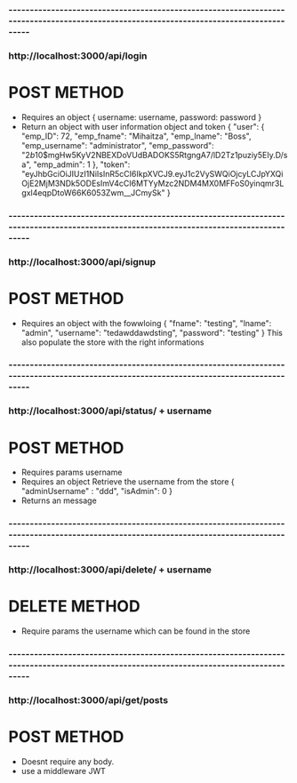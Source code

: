 ### ---------------------------------------------------------------------------------------------------------------------------------------
### http://localhost:3000/api/login  ###
# POST METHOD
* Requires an object { username: username, password: password }
* Return an object with user information object and token 
{
    "user": {
        "emp_ID": 72,
        "emp_fname": "Mihaitza",
        "emp_lname": "Boss",
        "emp_username": "administrator",
        "emp_password": "$2b$10$mgHw5KyV2NBEXDoVUdBADOKS5RtgngA7/lD2Tz1puziy5EIy.D/sa",
        "emp_admin": 1
    },
    "token": "eyJhbGciOiJIUzI1NiIsInR5cCI6IkpXVCJ9.eyJ1c2VySWQiOjcyLCJpYXQiOjE2MjM3NDk5ODEsImV4cCI6MTYyMzc2NDM4MX0MFFoS0yinqmr3Lgxl4eqpDtoW66K6053Zwm__JCmySk"
} 





### ---------------------------------------------------------------------------------------------------------------------------------------
### http://localhost:3000/api/signup ###
# POST METHOD
* Requires an object with the fowwloing 
{
    "fname": "testing",
    "lname": "admin",
    "username": "tedawddawdsting",
    "password": "testing"
}
This also populate the store with the right informations




### ---------------------------------------------------------------------------------------------------------------------------------------
### http://localhost:3000/api/status/ + username ###
# POST METHOD
* Requires params username
* Requires an object
Retrieve the username from the store
{
    "adminUsername" : "ddd",
    "isAdmin": 0
}
* Returns an message




### ---------------------------------------------------------------------------------------------------------------------------------------
### http://localhost:3000/api/delete/ + username ###
# DELETE METHOD
* Require params the username which can be found in the store



### ---------------------------------------------------------------------------------------------------------------------------------------
### http://localhost:3000/api/get/posts ###
# POST METHOD
* Doesnt require any body.
* use a middleware JWT
